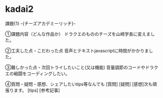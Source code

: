 # kadai2
課題{1} -{チーズアカデミーリッチ}-

①課題内容（どんな作品か）
ドラクエのもののチーズを山崎学長に変えました。

②工夫した点・こだわった点
音声とテキストjavascriptに時間がかかりました。

③難しかった点・次回トライしたいこと(又は機能)
音量調節のコードやドラクエの戦闘をコーディングしたい。

④質問・疑問・感想、シェアしたいtips等なんでも
[質問]
[疑問]
[感想]次も頑張ります。
[tips]
[参考記事]
